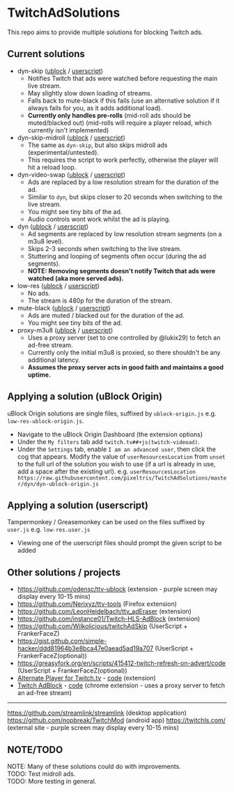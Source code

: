 # TwitchAdSolutions

This repo aims to provide multiple solutions for blocking Twitch ads.

## Current solutions

- dyn-skip ([ublock](https://github.com/pixeltris/TwitchAdSolutions/raw/master/dyn-skip/dyn-skip-ublock-origin.js) / [userscript](https://github.com/pixeltris/TwitchAdSolutions/raw/master/dyn-skip/dyn-skip.user.js))
  - Notifies Twitch that ads were watched before requesting the main live stream.
  - May slightly slow down loading of streams.
  - Falls back to mute-black if this fails (use an alternative solution if it always fails for you, as it adds additional load).
  - **Currently only handles pre-rolls** (mid-roll ads should be muted/blacked out) (mid-rolls will require a player reload, which currently isn't implemented)
- dyn-skip-midroll ([ublock](https://github.com/pixeltris/TwitchAdSolutions/raw/master/dyn-skip-midroll/dyn-skip-midroll-ublock-origin.js) / [userscript](https://github.com/pixeltris/TwitchAdSolutions/raw/master/dyn-skip-midroll/dyn-skip-midroll.user.js))
  - The same as `dyn-skip`, but also skips midroll ads (experimental/untested).
  - This requires the script to work perfectly, otherwise the player will hit a reload loop.
- dyn-video-swap ([ublock](https://github.com/pixeltris/TwitchAdSolutions/raw/master/dyn-video-swap/dyn-video-swap-ublock-origin.js) / [userscript](https://github.com/pixeltris/TwitchAdSolutions/raw/master/dyn-video-swap/dyn-video-swap.user.js))
  - Ads are replaced by a low resolution stream for the duration of the ad.
  - Similar to `dyn`, but skips closer to 20 seconds when switching to the live stream.
  - You might see tiny bits of the ad.
  - Audio controls wont work whilst the ad is playing.
- dyn ([ublock](https://github.com/pixeltris/TwitchAdSolutions/raw/master/dyn/dyn-ublock-origin.js) / [userscript](https://github.com/pixeltris/TwitchAdSolutions/raw/master/dyn/dyn.user.js))
  - Ad segments are replaced by low resolution stream segments (on a m3u8 level).
  - Skips 2-3 seconds when switching to the live stream.
  - Stuttering and looping of segments often occur (during the ad segments).
  - **NOTE: Removing segments doesn't notify Twitch that ads were watched (aka more served ads).**
- low-res ([ublock](https://github.com/pixeltris/TwitchAdSolutions/raw/master/low-res/low-res-ublock-origin.js) / [userscript](https://github.com/pixeltris/TwitchAdSolutions/raw/master/low-res/low-res.user.js))
  - No ads.
  - The stream is 480p for the duration of the stream.
- mute-black ([ublock](https://github.com/pixeltris/TwitchAdSolutions/raw/master/mute-black/mute-black-ublock-origin.js) / [userscript](https://github.com/pixeltris/TwitchAdSolutions/raw/master/mute-black/mute-black.user.js))
  - Ads are muted / blacked out for the duration of the ad.
  - You might see tiny bits of the ad.
- proxy-m3u8 ([ublock](https://github.com/pixeltris/TwitchAdSolutions/raw/master/proxy-m3u8/proxy-m3u8-ublock-origin.js) / [userscript](https://github.com/pixeltris/TwitchAdSolutions/raw/master/proxy-m3u8/proxy-m3u8.user.js))
  - Uses a proxy server (set to one controlled by @lukix29) to fetch an ad-free stream.
  - Currently only the initial m3u8 is proxied, so there shouldn't be any additional latency.
  - **Assumes the proxy server acts in good faith and maintains a good uptime.**

## Applying a solution (uBlock Origin)

uBlock Origin solutions are single files, suffixed by `ublock-origin.js` e.g. `low-res-ublock-origin.js`.

- Navigate to the uBlock Origin Dashboard (the extension options)
- Under the `My filters` tab add `twitch.tv##+js(twitch-videoad)`.
- Under the `Settings` tab, enable `I am an advanced user`, then click the cog that appears. Modify the value of `userResourcesLocation` from `unset` to the full url of the solution you wish to use (if a url is already in use, add a space after the existing url). e.g. `userResourcesLocation https://raw.githubusercontent.com/pixeltris/TwitchAdSolutions/master/dyn/dyn-ublock-origin.js` 

## Applying a solution (userscript)

Tampermonkey / Greasemonkey can be used on the files suffixed by `user.js` e.g. `low-res.user.js`

- Viewing one of the userscript files should prompt the given script to be added

## Other solutions / projects

- https://github.com/odensc/ttv-ublock (extension - purple screen may display every 10-15 mins)
- https://github.com/Nerixyz/ttv-tools (Firefox extension)
- https://github.com/LeonHeidelbach/ttv_adEraser (extension)
- https://github.com/instance01/Twitch-HLS-AdBlock (extension)
- https://github.com/Wilkolicious/twitchAdSkip (UserScript + FrankerFaceZ)
- https://gist.github.com/simple-hacker/ddd81964b3e8bca47e0aead5ad19a707 (UserScript + FrankerFaceZ(optional))
- https://greasyfork.org/en/scripts/415412-twitch-refresh-on-advert/code (UserScript + FrankerFaceZ(optional))
- [Alternate Player for Twitch.tv](https://chrome.google.com/webstore/detail/bhplkbgoehhhddaoolmakpocnenplmhf) - [code](https://robwu.nl/crxviewer/?crx=bhplkbgoehhhddaoolmakpocnenplmhf&qf=player.js) (extension)
- [Twitch AdBlock](https://chrome.google.com/webstore/detail/mipdalemhlhfenbikcloloheedmmecme) - [code](https://robwu.nl/crxviewer/?crx=mipdalemhlhfenbikcloloheedmmecme&qf=js/background.js) (chrome extension - uses a proxy server to fetch an ad-free stream)

---

https://github.com/streamlink/streamlink (desktop application)
https://github.com/nopbreak/TwitchMod (android app)
https://twitchls.com/ (external site - purple screen may display every 10-15 mins)

## NOTE/TODO

NOTE: Many of these solutions could do with improvements.  
TODO: Test midroll ads.  
TODO: More testing in general.  
